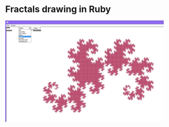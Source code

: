 # Fractals drawing in Ruby

![](https://raw.githubusercontent.com/Dmitra/fractal-ruby/master/snapshot/dragon.jpg)
